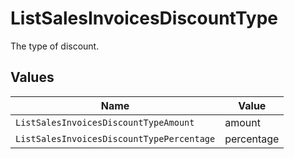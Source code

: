 # ListSalesInvoicesDiscountType

The type of discount.


## Values

| Name                                      | Value                                     |
| ----------------------------------------- | ----------------------------------------- |
| `ListSalesInvoicesDiscountTypeAmount`     | amount                                    |
| `ListSalesInvoicesDiscountTypePercentage` | percentage                                |